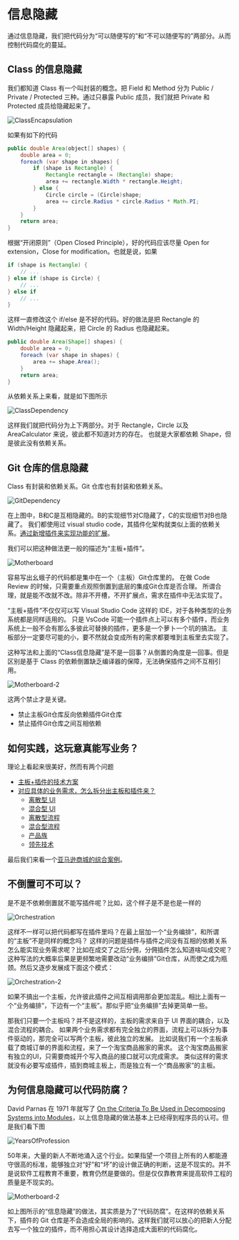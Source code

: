 # 信息隐藏

通过信息隐藏，我们把代码分为“可以随便写的”和“不可以随便写的”两部分。从而控制代码腐化的蔓延。

## Class 的信息隐藏

我们都知道 Class 有一个叫封装的概念。把 Field 和 Method 分为 Public / Private / Protected 三种。通过只暴露 Public 成员，我们就把 Private 和 Protected 成员给隐藏起来了。

![ClassEncapsulation](./ClassEncapsulation.drawio.svg)

如果有如下的代码

```java
public double Area(object[] shapes) {
    double area = 0;
    foreach (var shape in shapes) {
        if (shape is Rectangle) {
            Rectangle rectangle = (Rectangle) shape;
            area += rectangle.Width * rectangle.Height;
        } else {
            Circle circle = (Circle)shape;
            area += circle.Radius * circle.Radius * Math.PI;
        }
    }
    return area;
}
```

根据“开闭原则”（Open Closed Principle），好的代码应该尽量 Open for extension，Close for modification。也就是说，如果

```java
if (shape is Rectangle) {
    // ...
} else if (shape is Circle) {
    // ...
} else if
    // ...
}
```

这样一直修改这个 if/else 是不好的代码。好的做法是把 Rectangle 的 Width/Height 隐藏起来，把 Circle 的 Radius 也隐藏起来。

```java
public double Area(Shape[] shapes) {
    double area = 0;
    foreach (var shape in shapes) {
        area += shape.Area();
    }
    return area;
}
```

从依赖关系上来看，就是如下图所示

![ClassDependency](./ClassDependency.drawio.svg)

这样我们就把代码分为上下两部分。对于 Rectangle，Circle 以及 AreaCalculator 来说，彼此都不知道对方的存在。
也就是大家都依赖 Shape，但是彼此没有依赖关系。

## Git 仓库的信息隐藏

Class 有封装和依赖关系。Git 仓库也有封装和依赖关系。

![GitDependency](./GitDependency.drawio.svg)

在上图中，B和C是互相隐藏的。B的实现细节对C隐藏了，C的实现细节对B也隐藏了。
我们都使用过 visual studio code，其插件化架构就类似上面的依赖关系。[通过新增插件来实现功能的扩展](../VscodeExample/README.md)。

我们可以把这种做法更一般的描述为“主板+插件”。

![Motherboard](./Motherboard.drawio.svg)

容易写出幺蛾子的代码都是集中在一个（主板）Git仓库里的。
在做 Code Review 的时候，只需要重点观照倒置到底层的集成Git仓库是否合理。
所谓合理，就是能不改就不改。除非不开槽，不开扩展点，需求在插件中无法实现了。

“主板+插件”不仅仅可以写 Visual Studio Code 这样的 IDE，对于各种类型的业务系统都是同样适用的。
只是 VsCode 可能一个插件点上可以有多个插件，而业务系统上一般不会有那么多彼此可替换的插件，更多是一个萝卜一个坑的搞法。
主板部分一定要尽可能的小，要不然就会变成所有的需求都要堆到主板里去实现了。

这种写法和上面的“Class信息隐藏”是不是一回事？从倒置的角度是一回事。但是区别是基于 Class 的依赖倒置缺乏编译器的保障，无法确保插件之间不互相引用。

![Motherboard-2](./Motherboard-2.drawio.svg)

这两个禁止才是关键。

* 禁止主板Git仓库反向依赖插件Git仓库
* 禁止插件Git仓库之间互相依赖

## 如何实践，这玩意真能写业务？

理论上看起来很美好，然而有两个问题

* [主板+插件的技术方案](../DependencyInversion/README.md)
* [对应具体的业务需求，怎么拆分出主板和插件来？](../Integration/README.md)
    * [离散型 UI](../Integration/DiscreteUI/README.md)
    * [混合型 UI](../Integration/MixedUI/README.md)
    * [离散型流程](../Integration/DiscreteProcess/README.md)
    * [混合型流程](../Integration/MixedProcess/README.md)
    * [产品族](../Integration/ProductFamily/README.md)
    * [领先技术](../Integration/Library/README.md)

最后我们来看一个[亚马逊商城的综合案例](../AmazonExample/README.md)。

## 不倒置可不可以？

是不是不依赖倒置就不能写插件呢？比如，这个样子是不是也是一样的

![Orchestration](./Orchestration.drawio.svg)

这样不一样可以把代码都写在插件里吗？在最上层加一个“业务编排”，和所谓的“主板”不是同样的概念吗？
这样的问题是插件与插件之间没有互相的依赖关系怎么能实现业务需求呢？比如在成交了之后分佣，分佣插件怎么知道啥叫成交呢？这种写法的大概率后果是更频繁地需要改动“业务编排”Git仓库，从而使之成为瓶颈。然后又逐步发展成下面这个模式：

![Orchestration-2](./Orchestration-2.drawio.svg)

如果不搞出一个主板，允许彼此插件之间互相调用那会更加混乱。相比上面有一个“业务编排”，下边有一个“主板”。那似乎把“业务编排”去掉更简单一些。

那我们只要一个主板吗？并不是这样的，主板的需求来自于 UI 界面的耦合，以及混合流程的耦合。
如果两个业务需求都有完全独立的界面，流程上可以拆分为事件驱动的，那完全可以写两个主板，彼此独立的发展。
比如说我们有一个主板承载了商城订单的界面和流程，来了一个淘宝商品搬家的需求。
这个淘宝商品搬家有独立的UI，只需要商城开个写入商品的接口就可以完成需求。
类似这样的需求就没有必要写成插件，插到商城主板上，而是独立有一个“商品搬家”的主板。

## 为何信息隐藏可以代码防腐？

David Parnas 在 1971 年就写了 [On the Criteria To Be Used in Decomposing Systems into Modules](http://sunnyday.mit.edu/16.355/parnas-criteria.html)，以上信息隐藏的做法基本上已经得到程序员的认可。但是我们看下图

![YearsOfProfession](./YearsOfProfession.png)

50年来，大量的新人不断地涌入这个行业。如果指望一个项目上所有的人都能遵守很高的标准，能够独立对“好”和“坏”的设计做正确的判断，这是不现实的。并不是说软件工程教育不重要，教育仍然是要做的。但是仅仅靠教育来提高软件工程的质量是不现实的。

![Motherboard-2](./Motherboard-2.drawio.svg)

如上图所示的“信息隐藏”的做法，其实质是为了“代码防腐”。在这样的依赖关系下，插件的 Git 仓库是不会造成全局的影响的。这样我们就可以放心的把新人分配去写一个独立的插件，而不用担心其设计选择造成大面积的代码腐化。